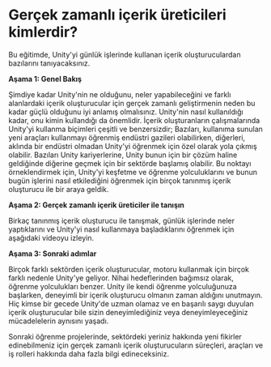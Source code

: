 # Gerçek zamanlı içerik üreticileri kimlerdir? 

Bu eğitimde, Unity'yi günlük işlerinde kullanan içerik oluşturuculardan bazılarını tanıyacaksınız.

**Aşama 1: Genel Bakış**

Şimdiye kadar Unity'nin ne olduğunu, neler yapabileceğini ve farklı alanlardaki içerik oluşturucular için gerçek zamanlı geliştirmenin neden bu kadar güçlü olduğunu iyi anlamış olmalısınız. Unity'nin nasıl kullanıldığı kadar, onu kimin kullandığı da önemlidir. İçerik oluşturanların çalışmalarında Unity'yi kullanma biçimleri çeşitli ve benzersizdir; Bazıları, kullanıma sunulan yeni araçları kullanmayı öğrenmiş endüstri gazileri olabilirken, diğerleri, aklında bir endüstri olmadan Unity'yi öğrenmek için özel olarak yola çıkmış olabilir. Bazıları Unity kariyerlerine, Unity bunun için bir çözüm haline geldiğinde diğerine geçmek için bir sektörde başlamış olabilir. Bu noktayı örneklendirmek için, Unity'yi keşfetme ve öğrenme yolculuklarını ve bunun bugün işlerini nasıl etkilediğini öğrenmek için birçok tanınmış içerik oluşturucu ile bir araya geldik.


**Aşama 2: Gerçek zamanlı içerik üreticiler ile tanışın**

Birkaç tanınmış içerik oluşturucu ile tanışmak, günlük işlerinde neler yaptıklarını ve Unity'yi nasıl kullanmaya başladıklarını öğrenmek için aşağıdaki videoyu izleyin.

**Aşama 3: Sonraki adımlar**

Birçok farklı sektörden içerik oluşturucular, motoru kullanmak için birçok farklı nedenle Unity'ye geliyor. Nihai hedeflerinden bağımsız olarak, öğrenme yolculukları benzer. Unity ile kendi öğrenme yolculuğunuza başlarken, deneyimli bir içerik oluşturucu olmanın zaman aldığını unutmayın. Hiç kimse bir gecede Unity'de uzman olamaz ve en başarılı saygı duyulan içerik oluşturucular bile sizin deneyimlediğiniz veya deneyimleyeceğiniz mücadelelerin aynısını yaşadı.

Sonraki öğrenme projelerinde, sektördeki yeriniz hakkında yeni fikirler edinebilmeniz için gerçek zamanlı içerik oluşturucuların süreçleri, araçları ve iş rolleri hakkında daha fazla bilgi edineceksiniz.
